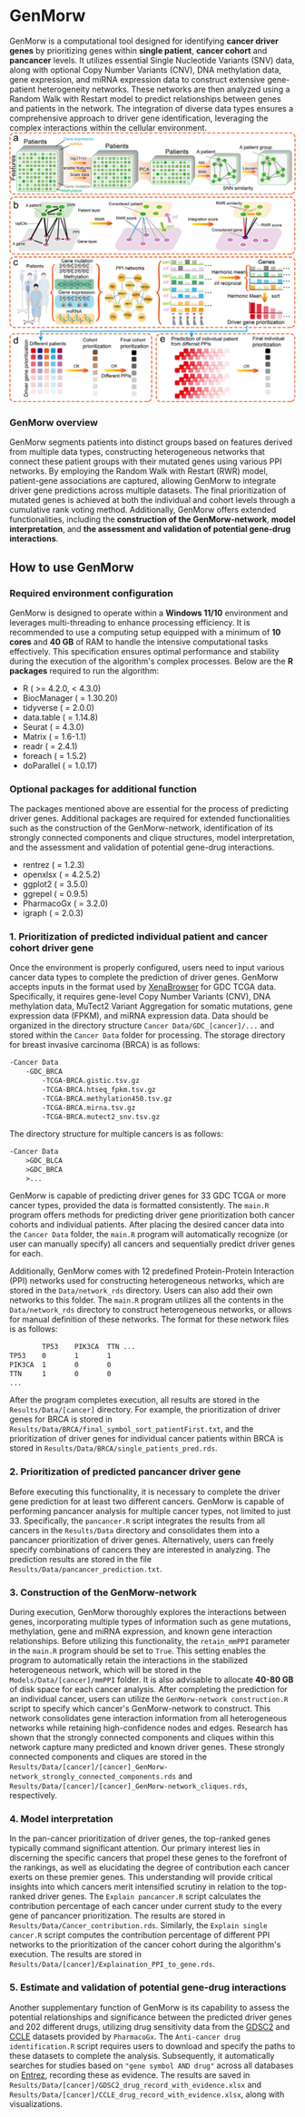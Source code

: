 # GenMorw
GenMorw is a computational tool designed for identifying **cancer driver genes** by prioritizing genes within **single patient**, **cancer cohort** and **pancancer** levels. It utilizes essential Single Nucleotide Variants (SNV) data, along with optional Copy Number Variants (CNV), DNA methylation data, gene expression, and miRNA expression data to construct extensive gene-patient heterogeneity networks. These networks are then analyzed using a Random Walk with Restart model to predict relationships between genes and patients in the network. The integration of diverse data types ensures a comprehensive approach to driver gene identification, leveraging the complex interactions within the cellular environment.
![flowchart.png](https://github.com/JLiuing/GenMorw/blob/master/flowchart.png)

###  GenMorw overview
GenMorw segments patients into distinct groups based on features derived from multiple data types, constructing heterogeneous networks that connect these patient groups with their mutated genes using various PPI networks. By employing the Random Walk with Restart (RWR) model, patient-gene associations are captured, allowing GenMorw to integrate driver gene predictions across multiple datasets. The final prioritization of mutated genes is achieved at both the individual and cohort levels through a cumulative rank voting method. Additionally, GenMorw offers extended functionalities, including the **construction of the GenMorw-network**, **model interpretation**, and **the assessment and validation of potential gene-drug interactions**. 

## How to use GenMorw
### Required environment configuration
GenMorw is designed to operate within a **Windows 11/10** environment and leverages multi-threading to enhance processing efficiency. It is recommended to use a computing setup equipped with a minimum of **10 cores** and **40 GB** of RAM to handle the intensive computational tasks effectively. This specification ensures optimal performance and stability during the execution of the algorithm's complex processes. Below are the **R packages** required to run the algorithm:

 - R ( >= 4.2.0, < 4.3.0)
 - BiocManager ( = 1.30.20)
 - tidyverse ( = 2.0.0)
 - data.table ( = 1.14.8)
 - Seurat ( = 4.3.0)
 - Matrix ( = 1.6-1.1)
 - readr ( = 2.4.1)
 - foreach ( = 1.5.2)
 - doParallel ( = 1.0.17)
 ### Optional packages for additional function
The packages mentioned above are essential for the process of predicting driver genes. Additional packages are required for extended functionalities such as the construction of the GenMorw-network, identification of its strongly connected components and clique structures, model interpretation, and the assessment and validation of potential gene-drug interactions.
 - rentrez ( = 1.2.3)
 - openxlsx ( = 4.2.5.2)
 - ggplot2 ( = 3.5.0)
 - ggrepel ( = 0.9.5)
 - PharmacoGx ( = 3.2.0)
 - igraph ( = 2.0.3)
 ### 1. Prioritization of predicted individual patient and cancer cohort driver gene
Once the environment is properly configured, users need to input various cancer data types to complete the prediction of driver genes. GenMorw accepts inputs in the format used by [XenaBrowser](https://xenabrowser.net/datapages/) for GDC TCGA data. Specifically, it requires gene-level Copy Number Variants (CNV), DNA methylation data, MuTect2 Variant Aggregation for somatic mutations, gene expression data (FPKM), and miRNA expression data. Data should be organized in the directory structure `Cancer Data/GDC_[cancer]/...` and stored within the `Cancer Data` folder for processing. The storage directory for breast invasive carcinoma (BRCA) is as follows:

    -Cancer Data
	    -GDC_BRCA
		    -TCGA-BRCA.gistic.tsv.gz
		    -TCGA-BRCA.htseq_fpkm.tsv.gz
		    -TCGA-BRCA.methylation450.tsv.gz
		    -TCGA-BRCA.mirna.tsv.gz
		    -TCGA-BRCA.mutect2_snv.tsv.gz
The directory structure for multiple cancers is as follows:

    -Cancer Data
	    >GDC_BLCA
	    >GDC_BRCA
	    >...
GenMorw is capable of predicting driver genes for 33 GDC TCGA or more cancer types, provided the data is formatted consistently. The `main.R` program offers methods for predicting driver gene prioritization both cancer cohorts and individual patients. After placing the desired cancer data into the `Cancer Data` folder, the `main.R` program will automatically recognize (or user can manually specify) all cancers and sequentially predict driver genes for each.

Additionally, GenMorw comes with 12 predefined Protein-Protein Interaction (PPI) networks used for constructing heterogeneous networks, which are stored in the `Data/network_rds` directory. Users can also add their own networks to this folder. The `main.R` program utilizes all the contents in the `Data/network_rds` directory to construct heterogeneous networks, or allows for manual definition of these networks. The format for these network files is as follows:

		    TP53	PIK3CA	TTN	...
	TP53	0		1		1
	PIK3CA	1		0		0
	TTN		1		0		0
	...			
After the program completes execution, all results are stored in the `Results/Data/[cancer]` directory. For example, the prioritization of driver genes for BRCA is stored in `Results/Data/BRCA/final_symbol_sort_patientFirst.txt`, and the prioritization of driver genes for individual cancer patients within BRCA is stored in `Results/Data/BRCA/single_patients_pred.rds`.
 ### 2. Prioritization of predicted pancancer driver gene
Before executing this functionality, it is necessary to complete the driver gene prediction for at least two different cancers. GenMorw is capable of performing pancancer analysis for multiple cancer types, not limited to just 33. Specifically, the `pancancer.R` script integrates the results from all cancers in the `Results/Data` directory and consolidates them into a pancancer prioritization of driver genes. Alternatively, users can freely specify combinations of cancers they are interested in analyzing. The prediction results are stored in the file `Results/Data/pancancer_prediction.txt`.
 ### 3. Construction of the GenMorw-network
During execution, GenMorw thoroughly explores the interactions between genes, incorporating multiple types of information such as gene mutations, methylation, gene and miRNA expression, and known gene interaction relationships. Before utilizing this functionality, the `retain_mmPPI` parameter in the `main.R` program should be set to `True`. This setting enables the program to automatically retain the interactions in the stabilized heterogeneous network, which will be stored in the `Models/Data/[cancer]/mmPPI` folder. It is also advisable to allocate **40-80 GB** of disk space for each cancer analysis.
After completing the prediction for an individual cancer, users can utilize the `GenMorw-network construction.R` script to specify which cancer's GenMorw-network to construct. This network consolidates gene interaction information from all heterogeneous networks while retaining high-confidence nodes and edges. Research has shown that the strongly connected components and cliques within this network capture many predicted and known driver genes. These strongly connected components and cliques are stored in the `Results/Data/[cancer]/[cancer]_GenMorw-network_strongly_connected_components.rds` and `Results/Data/[cancer]/[cancer]_GenMorw-network_cliques.rds`, respectively.
 ### 4. Model interpretation
In the pan-cancer prioritization of driver genes, the top-ranked genes typically command significant attention. Our primary interest lies in discerning the specific cancers that propel these genes to the forefront of the rankings, as well as elucidating the degree of contribution each cancer exerts on these premier genes. This understanding will provide critical insights into which cancers merit intensified scrutiny in relation to the top-ranked driver genes.
The `Explain pancancer.R` script calculates the contribution percentage of each  cancer under current study to the every gene of pancancer prioritization. The results are stored in `Results/Data/Cancer_contribution.rds`.
Similarly, the `Explain single cancer.R` script computes the contribution percentage of different PPI networks to the prioritization of the cancer cohort during the algorithm's execution. The results are stored in `Results/Data/[cancer]/Explaination_PPI_to_gene.rds`.
 ### 5. Estimate and validation of potential gene-drug interactions
Another supplementary function of GenMorw is its capability to assess the potential relationships and significance between the predicted driver genes and 202 different drugs, utilizing drug sensitivity data from the [GDSC2](https://zenodo.org/records/5787145) and [CCLE](https://zenodo.org/records/3905462) datasets provided by `PharmacoGx`. The `Anti-cancer drug identification.R` script requires users to download and specify the paths to these datasets to complete the analysis. Subsequently, it automatically searches for studies based on `"gene symbol AND drug"` across all databases on [Entrez](https://www.ncbi.nlm.nih.gov/), recording these as evidence. The results are saved in `Results/Data/[cancer]/GDSC2_drug_record_with_evidence.xlsx` and `Results/Data/[cancer]/CCLE_drug_record_with_evidence.xlsx`, along with visualizations.

